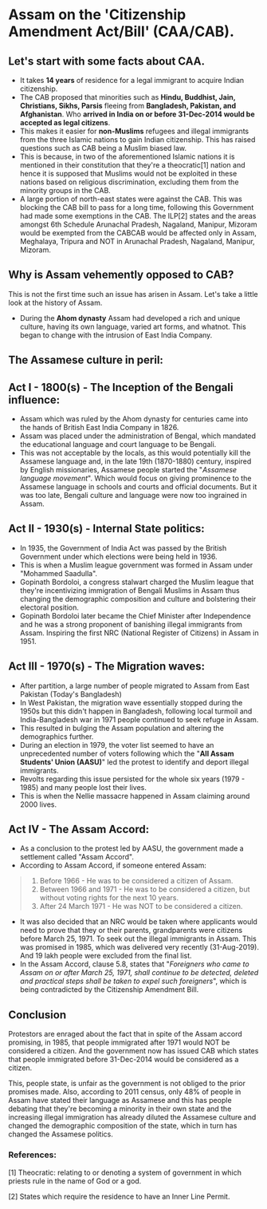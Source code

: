 # Assam on the 'Citizenship Amendment Act/Bill' (CAA/CAB).

## Let's start with some facts about CAA.

* It takes **14 years** of residence for a legal immigrant to acquire Indian citizenship.
* The CAB proposed that minorities such as **Hindu, Buddhist, Jain, Christians, Sikhs, Parsis** fleeing from **Bangladesh, Pakistan, and Afghanistan**. Who **arrived in India on or before 31-Dec-2014 would be accepted as legal citizens**.
* This makes it easier for **non-Muslims** refugees and illegal immigrants from the three Islamic nations to gain Indian citizenship. This has raised questions such as CAB being a Muslim biased law.
* This is because, in two of the aforementioned Islamic nations it is mentioned in their constitution that they're a theocratic[1] nation and hence it is supposed that Muslims would not be exploited in these nations based on religious discrimination, excluding them from the minority groups in the CAB.
* A large portion of north-east states were against the CAB. This was blocking the CAB bill to pass for a long time, following this Government had made some exemptions in the CAB. The ILP[2] states and the areas amongst 6th Schedule Arunachal Pradesh, Nagaland, Manipur, Mizoram would be exempted from the CABCAB would be affected only in Assam, Meghalaya, Tripura and NOT in Arunachal Pradesh, Nagaland, Manipur, Mizoram.

## Why is Assam vehemently opposed to CAB?

This is not the first time such an issue has arisen in Assam. Let's take a little look at the history of Assam. 

* During the **Ahom dynasty** Assam had developed a rich and unique culture, having its own language, varied art forms, and whatnot. This began to change with the intrusion of East India Company.

## The Assamese culture in peril:

## Act I - 1800(s) - The Inception of the Bengali influence: 

* Assam which was ruled by the Ahom dynasty for centuries came into the hands of British East India Company in 1826.
* Assam was placed under the administration of Bengal, which mandated the educational language and court language to be Bengali.
* This was not acceptable by the locals, as this would potentially kill the Assamese language and, in the late 19th (1870-1880) century, inspired by English missionaries, Assamese people started the "*Assamese language movement*". Which would focus on giving prominence to the Assamese language in schools and courts and official documents. But it was too late, Bengali culture and language were now too ingrained in Assam.


## Act II - 1930(s) - Internal State politics:

* In 1935, the Government of India Act was passed by the British Government under which elections were being held in 1936.
* This is when a Muslim league government was formed in Assam under "Mohammed Saadulla".
* Gopinath Bordoloi, a congress stalwart charged the Muslim league that they're incentivizing immigration of Bengali Muslims in Assam thus changing the demographic composition and culture and bolstering their electoral position.
* Gopinath Bordoloi later became the Chief Minister after Independence and he was a strong proponent of banishing illegal immigrants from Assam. Inspiring the first NRC (National Register of Citizens) in Assam in 1951.

## Act III - 1970(s) - The Migration waves:

* After partition, a large number of people migrated to Assam from East Pakistan (Today's Bangladesh)
* In West Pakistan, the migration wave essentially stopped during the 1950s but this didn't happen in Bangladesh, following local turmoil and India-Bangladesh war in 1971 people continued to seek refuge in Assam.
* This resulted in bulging the Assam population and altering the demographics further. 
* During an election in 1979, the voter list seemed to have an unprecedented number of voters following which the "**All Assam Students' Union (AASU)**" led the protest to identify and deport illegal immigrants. 
* Revolts regarding this issue persisted for the whole six years (1979 - 1985) and many people lost their lives.
* This is when the Nellie massacre happened in Assam claiming around 2000 lives.

## Act IV - The Assam Accord:

* As a conclusion to the protest led by AASU, the government made a settlement called "Assam Accord".
* According to Assam Accord, if someone entered Assam:
> 1. Before 1966 - He was to be considered a citizen of Assam.
> 2. Between 1966 and 1971 - He was to be considered a citizen, but without voting rights for the next 10 years.
> 3. After 24 March 1971 - He was NOT to be considered a citizen.
* It was also decided that an NRC would be taken where applicants would need to prove that they or their parents, grandparents were citizens before March 25, 1971. To seek out the illegal immigrants in Assam. This was promised in 1985, which was delivered very recently (31-Aug-2019). And 19 lakh people were excluded from the final list.
* In the Assam Accord, clause 5.8, states that "_Foreigners who came to Assam on or after March 25, 1971, shall continue to be detected, deleted and practical steps shall be taken to expel such foreigners_", which is being contradicted by the Citizenship Amendment Bill.

## Conclusion

Protestors are enraged about the fact that in spite of the Assam accord promising, in 1985, that people immigrated after 1971 would NOT be considered a citizen. And the government now has issued CAB which states that people immigrated before 31-Dec-2014 would be considered as a citizen.

This, people state, is unfair as the government is not obliged to the prior promises made. Also, according to 2011 census, only 48% of people in Assam have stated their language as Assamese and this has people debating that they're becoming a minority in their own state and the increasing illegal immigration has already diluted the Assamese culture and changed the demographic composition of the state, which in turn has changed the Assamese politics.

### References:

[1] Theocratic: relating to or denoting a system of government in which priests rule in the name of God or a god.

[2] States which require the residence to have an Inner Line Permit.

